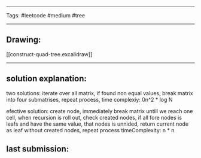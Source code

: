 

----

Tags: #leetcode #medium #tree

----

## Drawing:
[[construct-quad-tree.excalidraw]]

----


## solution explanation:
two solutions:
iterate over all matrix, if found non equal values, break matrix into four submatrises, repeat process, time complexiy: 0n^2 * log N

efective solution:
create node, immediately break matrix untill we reach one cell, when recursion is roll out, check created nodes, if all fore nodes is leafs and have the same value, that nodes is unnided, return current node as leaf without created nodes, repeat process
timeComplexity: n * n

## last submission:
```javascript

```



